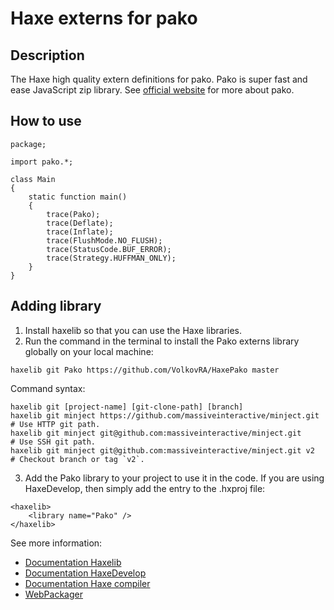# Haxe externs for pako

Description
------------------------------

The Haxe high quality extern definitions for pako. Pako is super fast and ease JavaScript zip library.
See [official website](http://nodeca.github.io/pako/ "Pako is cool!") for more about pako.

How to use
------------------------------

```
package;

import pako.*;

class Main
{
	static function main()
	{
		trace(Pako);
		trace(Deflate);
		trace(Inflate);
		trace(FlushMode.NO_FLUSH);
		trace(StatusCode.BUF_ERROR);
		trace(Strategy.HUFFMAN_ONLY);
	}
}
```

Adding library
------------------------------

1. Install haxelib so that you can use the Haxe libraries.
2. Run the command in the terminal to install the Pako externs library globally on your local machine:
```
haxelib git Pako https://github.com/VolkovRA/HaxePako master
```
Command syntax:
```
haxelib git [project-name] [git-clone-path] [branch]
haxelib git minject https://github.com/massiveinteractive/minject.git         # Use HTTP git path.
haxelib git minject git@github.com:massiveinteractive/minject.git             # Use SSH git path.
haxelib git minject git@github.com:massiveinteractive/minject.git v2          # Checkout branch or tag `v2`.
```
3. Add the Pako library to your project to use it in the code. If you are using HaxeDevelop, then simply add the entry to the .hxproj file:
```
<haxelib>
	<library name="Pako" />
</haxelib>
```

See more information:
 * [Documentation Haxelib](https://lib.haxe.org/documentation/using-haxelib/ "Using Haxelib")
 * [Documentation HaxeDevelop](https://haxedevelop.org/configure-haxe.html "Configure Haxe")
 * [Documentation Haxe compiler](https://haxe.org/manual/compiler-usage-hxml.html "Configure compile.hxml")
 * [WebPackager](https://github.com/VolkovRA/WebPackager "Package web assets")
